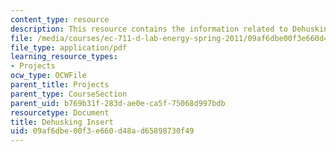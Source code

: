 ```yaml
---
content_type: resource
description: This resource contains the information related to Dehusking Insert.
file: /media/courses/ec-711-d-lab-energy-spring-2011/09af6dbe00f3e660d48ad65898730f49_MITEC_711S11_proj_rpthusk.pdf
file_type: application/pdf
learning_resource_types:
- Projects
ocw_type: OCWFile
parent_title: Projects
parent_type: CourseSection
parent_uid: b769b31f-283d-ae0e-ca5f-75068d997bdb
resourcetype: Document
title: Dehusking Insert
uid: 09af6dbe-00f3-e660-d48a-d65898730f49
---
```

